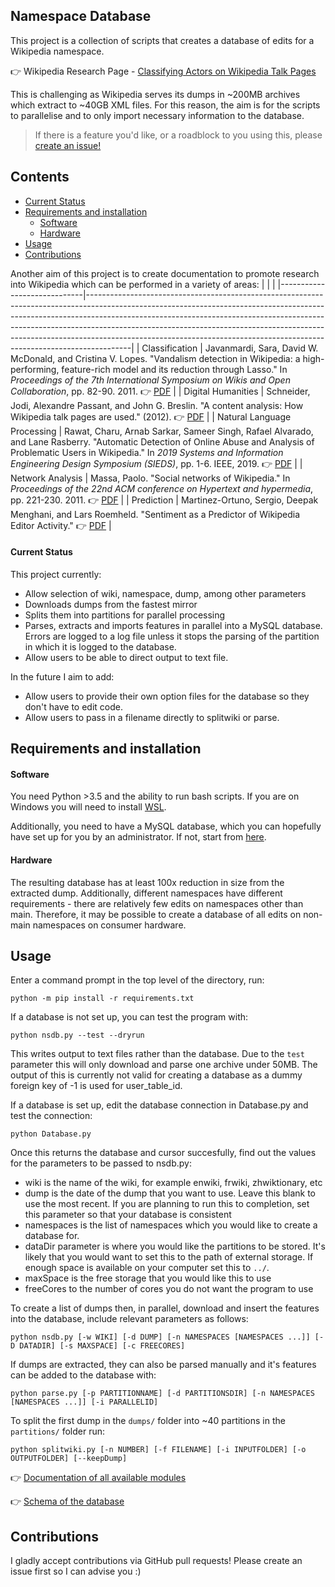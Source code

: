 ## Namespace Database

This project is a collection of scripts that creates a database of edits for a  Wikipedia namespace.

👉 Wikipedia Research Page - [Classifying Actors on Wikipedia Talk Pages](https://meta.wikimedia.org/wiki/Research:Classifying_Actors_on_Talk_Pages#Goals)

This is challenging as Wikipedia serves its dumps in ~200MB archives
which extract to ~40GB XML files. For this reason, the aim is for the
scripts to parallelise and to only import necessary information to the database.

> If there is a feature you'd like, or a roadblock to you using this, please [create an issue!](https://github.com/carlinmack/NamespaceDatabase/issues/new)


## Contents

  * [Current Status](#Current-Status)
* [Requirements and installation](#Requirements-and-installation)
  * [Software](#Software)
  * [Hardware](#Hardware)
* [Usage](#Usage)
* [Contributions](#Contributions)

Another aim of this project is to create documentation to promote research into Wikipedia which can be performed in a variety of areas:
|                             |                                                                                                                                                                                                                                                                                                                                                                                                                 |
|-----------------------------|-----------------------------------------------------------------------------------------------------------------------------------------------------------------------------------------------------------------------------------------------------------------------------------------------------------------------------------------------------------------------------------------------------------------|
| Classification              | Javanmardi, Sara, David W. McDonald, and Cristina V. Lopes. "Vandalism detection in Wikipedia: a high-performing, feature-rich model and its reduction through Lasso." In *Proceedings of the 7th International Symposium on Wikis and Open Collaboration*, pp. 82-90. 2011. 👉 [PDF](https://www.ics.uci.edu/~sjavanma/WikiSym-2011.pdf)                                                                       |
| Digital Humanities          | Schneider, Jodi, Alexandre Passant, and John G. Breslin. "A content analysis: How Wikipedia talk pages are used." (2012). 👉 [PDF](http://socialsemantics.org/files/publications/20100426_webs2010a.pdf)                                                                                                                                                                                                        |
| Natural Language Processing | Rawat, Charu, Arnab Sarkar, Sameer Singh, Rafael Alvarado, and Lane Rasberry. "Automatic Detection of Online Abuse and Analysis of Problematic Users in Wikipedia." In *2019 Systems and Information Engineering Design Symposium (SIEDS)*, pp. 1-6. IEEE, 2019. 👉 [PDF](https://meta.wikimedia.org/wiki/File:Automatic_Detection_of_Online_Abuse_and_Analysis_of_Problematic_Users_in_Wikipedia_preprint.pdf) |
| Network Analysis            | Massa, Paolo. "Social networks of Wikipedia." In *Proceedings of the 22nd ACM conference on Hypertext and hypermedia*, pp. 221-230. 2011. 👉 [PDF](https://www.gnuband.org/papers/social_networks_of_wikipedia/)                                                                                                                                                                                                |
| Prediction                  | Martinez-Ortuno, Sergio, Deepak Menghani, and Lars Roemheld. "Sentiment as a Predictor of Wikipedia Editor Activity." 👉 [PDF](http://cs229.stanford.edu/proj2014/Sergio%20Martinez-Ortuno,%20Deepak%20Menghani,%20Lars%20Roemheld,%20Sentiment%20as%20a%20Predictor%20of%20Wikipedia%20Editor%20Activity.pdf)                                                                                                  |


#### Current Status

This project currently:

* Allow selection of wiki, namespace, dump, among other parameters 
* Downloads dumps from the fastest mirror
* Splits them into partitions for parallel processing
* Parses, extracts and imports features in parallel into a MySQL database. Errors are logged to a log file unless it stops the parsing of the partition in which it is logged to the database.
* Allow users to be able to direct output to text file.

In the future I aim to add:

* Allow users to provide their own option files for the database so they don't have to edit code.
* Allow users to pass in a filename directly to splitwiki or parse. 

## Requirements and installation

#### Software 

You need Python >3.5 and the ability to run bash scripts. If you are on Windows you will need to install [WSL](https://docs.microsoft.com/en-us/windows/wsl/install-win10). 

Additionally, you need to have a MySQL database, which you can hopefully have set up for you by an administrator. If not, start from [here](https://dev.mysql.com/doc/refman/8.0/en/installing.html). 

#### Hardware

The resulting database has at least 100x reduction in size from the extracted dump. Additionally, different namespaces have different requirements - there are relatively few edits on namespaces other than main. Therefore, it may be possible to create a database of all edits on non-main namespaces on consumer hardware. 

## Usage

Enter a command prompt in the top level of the directory, run:

```
python -m pip install -r requirements.txt
```

If a database is not set up, you can test the program with:

```
python nsdb.py --test --dryrun
```

This writes output to text files rather than the database. Due to the `test` parameter this will only download and parse one archive under 50MB. The output of this is currently not valid for creating a database as a dummy foreign key of -1 is used for user_table_id.

If a database is set up, edit the database connection in Database.py and test the connection:

```
python Database.py
```

Once this returns the database and cursor succesfully, find out the values for the parameters to be passed to nsdb.py:
* wiki is the name of the wiki, for example enwiki, frwiki, zhwiktionary, etc
* dump is the date of the dump that you want to use. Leave this blank to use the most recent. If you are planning to run this to completion, set this parameter so that your database is consistent
* namespaces is the list of namespaces which you would like to create a database for.
* dataDir parameter is where you would like the partitions to be stored. It's likely that you would want to set this to the path of external storage. If enough space is available on your computer set this to `../`.
* maxSpace is the free storage that you would like this to use
* freeCores to the number of cores you do not want the program to use

To create a list of dumps then, in parallel, download and insert the features into the database, include relevant parameters as follows:

```
python nsdb.py [-w WIKI] [-d DUMP] [-n NAMESPACES [NAMESPACES ...]] [-D DATADIR] [-s MAXSPACE] [-c FREECORES]
```

If dumps are extracted, they can also be parsed manually and it's features can be added to the database with:

```
python parse.py [-p PARTITIONNAME] [-d PARTITIONSDIR] [-n NAMESPACES [NAMESPACES ...]] [-i PARALLELID]
```

To split the first dump in the `dumps/` folder into ~40 partitions in the `partitions/` folder run:

```
python splitwiki.py [-n NUMBER] [-f FILENAME] [-i INPUTFOLDER] [-o OUTPUTFOLDER] [--keepDump] 
```

👉 [Documentation of all available modules](DOCUMENTATION.md)

👉 [Schema of the database](schema.md)

## Contributions

I gladly accept contributions via GitHub pull requests! Please create an issue first so 
I can advise you :)
